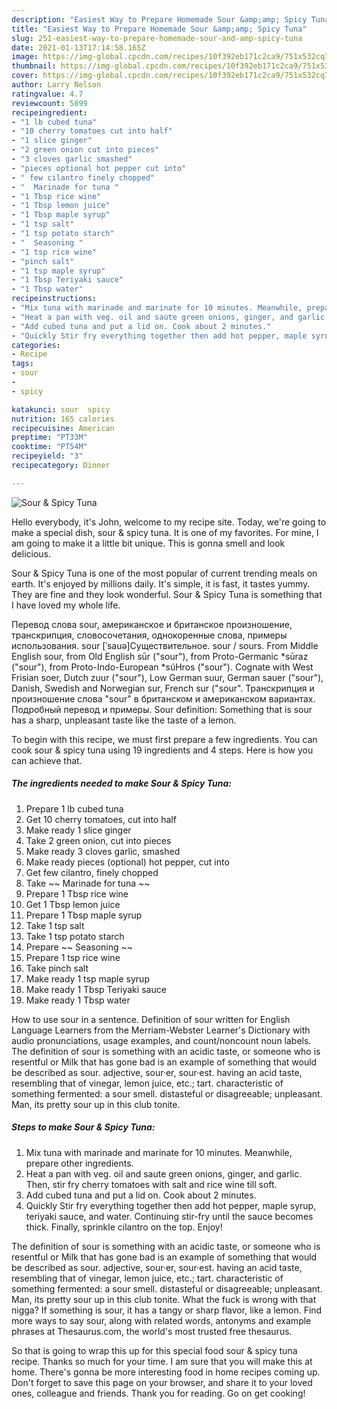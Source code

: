 ```yaml
---
description: "Easiest Way to Prepare Homemade Sour &amp;amp; Spicy Tuna"
title: "Easiest Way to Prepare Homemade Sour &amp;amp; Spicy Tuna"
slug: 251-easiest-way-to-prepare-homemade-sour-and-amp-spicy-tuna
date: 2021-01-13T17:14:58.165Z
image: https://img-global.cpcdn.com/recipes/10f392eb171c2ca9/751x532cq70/sour-spicy-tuna-recipe-main-photo.jpg
thumbnail: https://img-global.cpcdn.com/recipes/10f392eb171c2ca9/751x532cq70/sour-spicy-tuna-recipe-main-photo.jpg
cover: https://img-global.cpcdn.com/recipes/10f392eb171c2ca9/751x532cq70/sour-spicy-tuna-recipe-main-photo.jpg
author: Larry Nelson
ratingvalue: 4.7
reviewcount: 5899
recipeingredient:
- "1 lb cubed tuna"
- "10 cherry tomatoes cut into half"
- "1 slice ginger"
- "2 green onion cut into pieces"
- "3 cloves garlic smashed"
- "pieces optional hot pepper cut into"
- " few cilantro finely chopped"
- "  Marinade for tuna "
- "1 Tbsp rice wine"
- "1 Tbsp lemon juice"
- "1 Tbsp maple syrup"
- "1 tsp salt"
- "1 tsp potato starch"
- "  Seasoning "
- "1 tsp rice wine"
- "pinch salt"
- "1 tsp maple syrup"
- "1 Tbsp Teriyaki sauce"
- "1 Tbsp water"
recipeinstructions:
- "Mix tuna with marinade and marinate for 10 minutes. Meanwhile, prepare other ingredients."
- "Heat a pan with veg. oil and saute green onions, ginger, and garlic. Then, stir fry cherry tomatoes with salt and rice wine till soft."
- "Add cubed tuna and put a lid on. Cook about 2 minutes."
- "Quickly Stir fry everything together then add hot pepper, maple syrup, teriyaki sauce, and water. Continuing stir-fry until the sauce becomes thick. Finally, sprinkle cilantro on the top. Enjoy!"
categories:
- Recipe
tags:
- sour
- 
- spicy

katakunci: sour  spicy 
nutrition: 165 calories
recipecuisine: American
preptime: "PT33M"
cooktime: "PT54M"
recipeyield: "3"
recipecategory: Dinner

---
```



![Sour &amp; Spicy Tuna](https://img-global.cpcdn.com/recipes/10f392eb171c2ca9/751x532cq70/sour-spicy-tuna-recipe-main-photo.jpg)

Hello everybody, it's John, welcome to my recipe site. Today, we're going to make a special dish, sour &amp; spicy tuna. It is one of my favorites. For mine, I am going to make it a little bit unique. This is gonna smell and look delicious.

Sour &amp; Spicy Tuna is one of the most popular of current trending meals on earth. It's enjoyed by millions daily. It's simple, it is fast, it tastes yummy. They are fine and they look wonderful. Sour &amp; Spicy Tuna is something that I have loved my whole life.

Перевод слова sour, американское и британское произношение, транскрипция, словосочетания, однокоренные слова, примеры использования. sour [ˈsauə]Существительное. sour / sours. From Middle English sour, from Old English sūr (&#34;sour&#34;), from Proto-Germanic *sūraz (&#34;sour&#34;), from Proto-Indo-European *súHros (&#34;sour&#34;). Cognate with West Frisian soer, Dutch zuur (&#34;sour&#34;), Low German suur, German sauer (&#34;sour&#34;), Danish, Swedish and Norwegian sur, French sur (&#34;sour&#34;. Транскрипция и произношение слова &#34;sour&#34; в британском и американском вариантах. Подробный перевод и примеры. Sour definition: Something that is sour has a sharp, unpleasant taste like the taste of a lemon.


To begin with this recipe, we must first prepare a few ingredients. You can cook sour &amp; spicy tuna using 19 ingredients and 4 steps. Here is how you can achieve that.

<!--inarticleads1-->

##### The ingredients needed to make Sour &amp; Spicy Tuna:

1. Prepare 1 lb cubed tuna
1. Get 10 cherry tomatoes, cut into half
1. Make ready 1 slice ginger
1. Take 2 green onion, cut into pieces
1. Make ready 3 cloves garlic, smashed
1. Make ready pieces (optional) hot pepper, cut into
1. Get  few cilantro, finely chopped
1. Take  ~~ Marinade for tuna ~~
1. Prepare 1 Tbsp rice wine
1. Get 1 Tbsp lemon juice
1. Prepare 1 Tbsp maple syrup
1. Take 1 tsp salt
1. Take 1 tsp potato starch
1. Prepare  ~~ Seasoning ~~
1. Prepare 1 tsp rice wine
1. Take pinch salt
1. Make ready 1 tsp maple syrup
1. Make ready 1 Tbsp Teriyaki sauce
1. Make ready 1 Tbsp water


How to use sour in a sentence. Definition of sour written for English Language Learners from the Merriam-Webster Learner&#39;s Dictionary with audio pronunciations, usage examples, and count/noncount noun labels. The definition of sour is something with an acidic taste, or someone who is resentful or Milk that has gone bad is an example of something that would be described as sour. adjective, sour·er, sour·est. having an acid taste, resembling that of vinegar, lemon juice, etc.; tart. characteristic of something fermented: a sour smell. distasteful or disagreeable; unpleasant. Man, its pretty sour up in this club tonite. 

<!--inarticleads2-->

##### Steps to make Sour &amp; Spicy Tuna:

1. Mix tuna with marinade and marinate for 10 minutes. Meanwhile, prepare other ingredients.
1. Heat a pan with veg. oil and saute green onions, ginger, and garlic. Then, stir fry cherry tomatoes with salt and rice wine till soft.
1. Add cubed tuna and put a lid on. Cook about 2 minutes.
1. Quickly Stir fry everything together then add hot pepper, maple syrup, teriyaki sauce, and water. Continuing stir-fry until the sauce becomes thick. Finally, sprinkle cilantro on the top. Enjoy!


The definition of sour is something with an acidic taste, or someone who is resentful or Milk that has gone bad is an example of something that would be described as sour. adjective, sour·er, sour·est. having an acid taste, resembling that of vinegar, lemon juice, etc.; tart. characteristic of something fermented: a sour smell. distasteful or disagreeable; unpleasant. Man, its pretty sour up in this club tonite. What the fuck is wrong with that nigga? If something is sour, it has a tangy or sharp flavor, like a lemon. Find more ways to say sour, along with related words, antonyms and example phrases at Thesaurus.com, the world&#39;s most trusted free thesaurus. 

So that is going to wrap this up for this special food sour &amp; spicy tuna recipe. Thanks so much for your time. I am sure that you will make this at home. There's gonna be more interesting food in home recipes coming up. Don't forget to save this page on your browser, and share it to your loved ones, colleague and friends. Thank you for reading. Go on get cooking!
